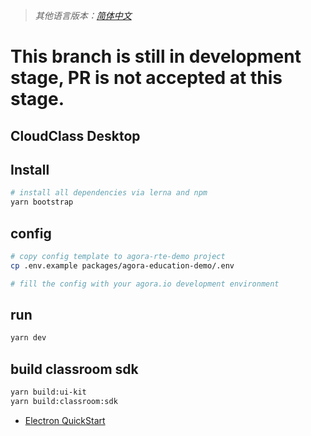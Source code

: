 > *其他语言版本：[简体中文](README.zh.md)*

# This branch is still in development stage, PR is not accepted at this stage.
## CloudClass Desktop

## Install  
```bash
# install all dependencies via lerna and npm
yarn bootstrap
```

## config
```bash
# copy config template to agora-rte-demo project
cp .env.example packages/agora-education-demo/.env

# fill the config with your agora.io development environment
```

## run
```bash
yarn dev
```

## build classroom sdk
```bash
yarn build:ui-kit
yarn build:classroom:sdk
```

+ [Electron QuickStart](./packages/agora-electron-edu-demo/README.md)